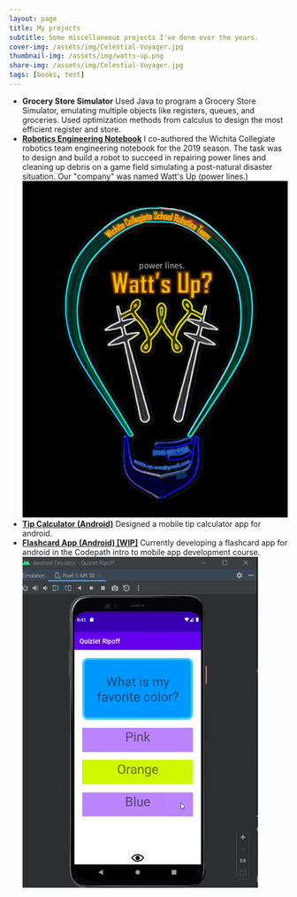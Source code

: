 ```yaml
---
layout: page
title: My projects
subtitle: Some miscellaneous projects I've done over the years.
cover-img: /assets/img/Celestial-Voyager.jpg
thumbnail-img: /assets/img/watts-up.png
share-img: /assets/img/Celestial-Voyager.jpg
tags: [books, test]
---
```

- **Grocery Store Simulator**
  Used Java to program a Grocery Store Simulator, emulating multiple objects like registers, queues, and groceries. Used optimization methods from calculus to design the most efficient   register and store.
- [**Robotics Engineering Notebook**](https://docs.google.com/document/d/1xM8CXxxQqMyq4cRdJgjhIZt7fiYqd4VER3ynmn-LDfY/edit?usp=sharing) 
  I co-authored the Wichita Collegiate robotics team engineering notebook for the 2019 season. The task was to design and build a robot to succeed in repairing power lines and cleaning   up debris on a game field simulating a post-natural disaster situation. Our "company" was named Watt's Up (power lines.) ![Watt's Up](/assets/img/watts-up.png)
- [**Tip Calculator (Android)**](https://github.com/WorldsEndDunce/Tip-Tool.git)
  Designed a mobile tip calculator app for android.
- [**Flashcard App (Android) [WIP]**](https://github.com/WorldsEndDunce/Quizlet-Ripoff.git)
  Currently developing a flashcard app for android in the Codepath intro to mobile app development course. ![Quizlet](/assets/img/Quizlet.png)
